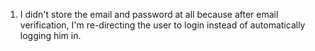 1. I didn't store the email and password at all because after email verification, I'm re-directing the user to login instead of automatically logging him in.